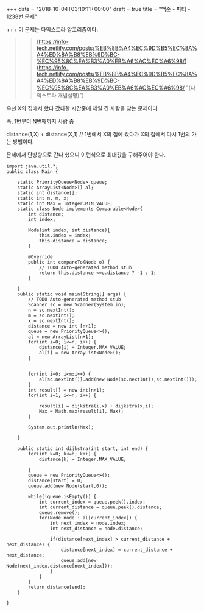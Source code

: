 +++
date = "2018-10-04T03:10:11+00:00"
draft = true
title = "백준 - 파티 - 1238번 문제"

+++
이 문제는 다익스트라 알고리즘이다.

>> [https://info-tech.netlify.com/posts/%EB%8B%A4%EC%9D%B5%EC%8A%A4%ED%8A%B8%EB%9D%BC-%EC%95%8C%EA%B3%A0%EB%A6%AC%EC%A6%98/](https://info-tech.netlify.com/posts/%EB%8B%A4%EC%9D%B5%EC%8A%A4%ED%8A%B8%EB%9D%BC-%EC%95%8C%EA%B3%A0%EB%A6%AC%EC%A6%98/ "(다익스트라 개념설명)")

우선 X의 집에서 왔다 갔다한 시간중에 제일 긴 사람을 찾는 문제이다.

즉, 1번부터 N번째까지 사람 중

distance(1,X)  +  distance(X,1)  // 1번에서 X의 집에 갔다가 X의 집에서 다시 1번의 가는 방법이다.

문제에서 단방향으로 간다 했으니 이런식으로 최대값을 구해주어야 한다.

    import java.util.*;
    public class Main {
    
    	static PriorityQueue<Node> queue;
    	static ArrayList<Node>[] al;
    	static int distance[];
    	static int n, m, x;
    	static int Max = Integer.MIN_VALUE;
     	static class Node implements Comparable<Node>{
    		int distance;
    		int index;
    		
    		Node(int index, int distance){
    			this.index = index;
    			this.distance = distance;
    		}
    
    		@Override
    		public int compareTo(Node o) {
    			// TODO Auto-generated method stub
    			return this.distance <=o.distance ? -1 : 1;
    		}
    		
    	}
    	public static void main(String[] args) {
    		// TODO Auto-generated method stub
    		Scanner sc = new Scanner(System.in);
    		n = sc.nextInt();
    		m = sc.nextInt();
    		x = sc.nextInt();
    		distance = new int [n+1];
    		queue = new PriorityQueue<>();
    		al = new ArrayList[n+1];
    		for(int i=0; i<=n; i++) {
    			distance[i] = Integer.MAX_VALUE;
    			al[i] = new ArrayList<Node>();
    		}
    		
    		
    		for(int i=0; i<m;i++) {
    			al[sc.nextInt()].add(new Node(sc.nextInt(),sc.nextInt()));
    		}
    		int result[] = new int[n+1];
    		for(int i=1; i<=n; i++) {
    			
    			result[i] = dijkstra(i,x) + dijkstra(x,i);
    			Max = Math.max(result[i], Max);
    		}
    			
    		System.out.println(Max);
    		 
    	}
    	
    	public static int dijkstra(int start, int end) {
    		for(int k=0; k<=n; k++) {
    			distance[k] = Integer.MAX_VALUE;
    		 
    		}
    		queue = new PriorityQueue<>();
    		distance[start] = 0;
    		queue.add(new Node(start,0));
    		
    		while(!queue.isEmpty()) {
    			int current_index = queue.peek().index;
    			int current_distance = queue.peek().distance;
    			queue.remove();
    			for(Node node : al[current_index]) {
    				int next_index = node.index;
    				int next_distance = node.distance;
    				
    				if(distance[next_index] > current_distance + next_distance) {
    					distance[next_index] = current_distance + next_distance;
    					queue.add(new Node(next_index,distance[next_index]));
    				}
    			}
    		}
    		return distance[end];
    	}
    
    }
